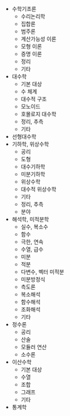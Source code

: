 - 수학기초론
  * 수리논리학
  * 집합론
  * 범주론
  * 계산가능성 이론
  * 모형 이론
  * 증명 이론
  * 정리
  * 기타
- 대수학
  * 기본 대상
  * 수 체계
  * 대수적 구조
  * 모노이드
  * 호몰로지 대수학
  * 정리, 추측
  * 기타
- 선형대수학
- 기하학, 위상수학
  * 공리
  * 도형
  * 대수기하학
  * 미분기하학
  * 위상수학
  * 대수적 위상수학
  * 기타
  * 정리, 추측
  * 분야
- 해석학, 미적분학
  * 실수, 복소수
  * 함수
  * 극한, 연속
  * 수열, 급수
  * 미분
  * 적분
  * 다변수, 벡터 미적분
  * 미분방정식
  * 측도론
  * 복소해석
  * 함수해석
  * 조화해석
  * 기타
- 정수론
  * 공리
  * 산술
  * 모듈러 연산
  * 소수론
- 이산수학
  * 기본 대상
  * 수열
  * 조합
  * 그래프
  * 기타
- 통계학

